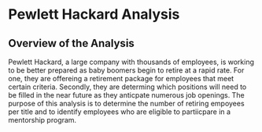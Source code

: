 # Pewlett Hackard Analysis
## Overview of the Analysis
Pewlett Hackard, a large company with thousands of employees, is working to be better prepared as baby boomers begin to retire at a rapid rate. For one, they are offereing a retirement package for employees that meet certain criteria. Secondly, they are determing which positions will need to be filled in the near future as they anticpate numerous job openings. The purpose of this analysis is to determine the number of retiring empoyees per title and to identify employees who are eligible to partiicpare in a mentorship program.
